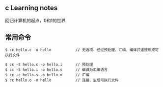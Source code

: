 ## c Learning notes

回归计算机的起点，0和1的世界

## 常用命令

```
$ cc hello.c -o hello           // 无选项，经过预处理、汇编、编译并连接形成可执行文件

$ cc -E hello.c -o hello.i      // 预处理
$ cc -S hello.i -o hello.s      // 编译为汇编语言
$ cc -c hello.s -o hello.o      // 汇编
$ cc hello.o -o hello           // 连接，生成可执行文件
```
